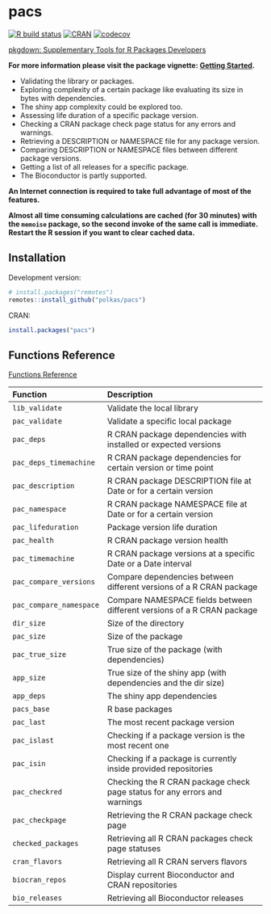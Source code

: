 # pacs
[![R build status](https://github.com/polkas/pacs/workflows/R-CMD-check/badge.svg)](https://github.com/polkas/pacs/actions)
[![CRAN](https://www.r-pkg.org/badges/version/pacs)](https://cran.r-project.org/package=pacs)
[![codecov](https://codecov.io/gh/Polkas/pacs/branch/master/graph/badge.svg)](https://app.codecov.io/gh/Polkas/pacs)

[pkgdown: Supplementary Tools for R Packages Developers](https://polkas.github.io/pacs/index.html)

**For more information please visit the package vignette: [Getting Started](https://polkas.github.io/pacs/articles/GettingStarted.html).**

- Validating the library or packages.
- Exploring complexity of a certain package like evaluating its size in bytes with dependencies.
- The shiny app complexity could be explored too.
- Assessing life duration of a specific package version.
- Checking a CRAN package check page status for any errors and warnings.
- Retrieving a DESCRIPTION or NAMESPACE file for any package version.
- Comparing DESCRIPTION or NAMESPACE files between different package versions.
- Getting a list of all releases for a specific package.
- The Bioconductor is partly supported.

**An Internet connection is required to take full advantage of most of the features.**

**Almost all time consuming calculations are cached (for 30 minutes) with the `memoise` package, so the second invoke of the same call is immediate. Restart the R session if you want to clear cached data.**

## Installation

Development version:

```r
# install.packages("remotes")
remotes::install_github("polkas/pacs")
```

CRAN:

```r
install.packages("pacs")
```

## Functions Reference

[Functions Reference](https://polkas.github.io/pacs/reference/index.html)

| Function                            | Description                                                 | 
|:------------------------------------|:-----------------------------------------------|
|`lib_validate`                       | Validate the local library          |
|`pac_validate`             | Validate a specific local package              |
|`pac_deps`               |  R CRAN package dependencies with installed or expected versions |
|`pac_deps_timemachine`|  R CRAN package dependencies for certain version or time point|
|`pac_description` | R CRAN package DESCRIPTION file at Date or for a certain version      |
|`pac_namespace` | R CRAN package NAMESPACE file at Date or for a certain version      |
|`pac_lifeduration` | Package version life duration  |
|`pac_health`           | R CRAN package version health    |
|`pac_timemachine` | R CRAN package versions at a specific Date or a Date interval   |
|`pac_compare_versions` | Compare dependencies between different versions of a R CRAN package          |
|`pac_compare_namespace`| Compare NAMESPACE fields between different versions of a R CRAN package  |
|`dir_size`             | Size of the directory                               |
|`pac_size`             | Size of the package                                       |
|`pac_true_size`    | True size of the package (with dependencies)| 
|`app_size`    | True size of the shiny app (with dependencies and the dir size)| 
|`app_deps`    | The shiny app dependencies| 
|`pacs_base`        | R base packages                               |
|`pac_last`| The most recent package version|
|`pac_islast`| Checking if a package version is the most recent one|
|`pac_isin`| Checking if a package is currently inside provided repositories|
|`pac_checkred` | Checking the R CRAN package check page status for any errors and warnings|
|`pac_checkpage` | Retrieving the R CRAN package check page|
|`checked_packages`| Retrieving all R CRAN packages check page statuses|
|`cran_flavors`|  Retrieving all R CRAN servers flavors|
|`biocran_repos`| Display current Bioconductor and CRAN repositories|
|`bio_releases`| Retrieving all Bioconductor releases|

